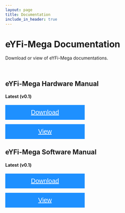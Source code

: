 ```yaml
---
layout: page
title: Documentation
include_in_header: true
---
```


<style>
.btn {
  background-color: DodgerBlue;
  border: none;
  color: white;
  padding: 12px 30px;
  cursor: pointer;
  font-size: 20px;
  width: 50%;
}

/* Darker background on mouse-over */
.btn:hover {
  background-color: RoyalBlue;
}
</style>

# eYFi-Mega Documentation

Download or view of eYFi-Mega documentations.

<br>

## eYFi-Mega Hardware Manual <a name="hw-man"></a>

#### Latest (v0.1)
<button class="btn"><i class="fa fa-download"></i> <a href="https://doc-0k-c0-docs.googleusercontent.com/docs/securesc/ha0ro937gcuc7l7deffksulhg5h7mbp1/6eod7uo2ifrk629chigpmv4pdedb3n56/1576303200000/01066791640500494942/*/196V56MfDNNjgQ7OwL4H2LY8gbZDWWu29?e=download" target="_self" style="color: #ffffff">Download</a></button>

<button class="btn"><i class="fa fa-book"></i> <a href="https://drive.google.com/file/d/196V56MfDNNjgQ7OwL4H2LY8gbZDWWu29/view" target="_self" style="color: #ffffff">View</a></button>



## eYFi-Mega Software Manual <a name="sw-man"></a>

#### Latest (v0.1)
<button class="btn"><i class="fa fa-download"></i> <a href="https://doc-0k-c0-docs.googleusercontent.com/docs/securesc/ha0ro937gcuc7l7deffksulhg5h7mbp1/m1du4j9h9u9if0s2m06lu3o7a0312u3r/1576260000000/01066791640500494942/*/1-RU9d6Layjd5Zka0tv_V2R_TUST5pLwQ?e=download" target="_self" style="color: #ffffff">Download</a></button>

<button class="btn"><i class="fa fa-book"></i> <a href="https://drive.google.com/file/d/1-RU9d6Layjd5Zka0tv_V2R_TUST5pLwQ/view" target="_self" style="color: #ffffff">View</a></button>


<br>
